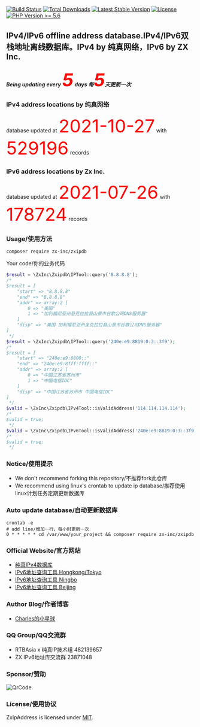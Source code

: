 <a href="https://github.com/ZX-Inc/zxipdb-php/actions"><img src="https://img.shields.io/github/workflow/status/ZX-Inc/zxipdb-php/Unit%20Test%20by%20PHPUnit" alt="Build Status"></a>
<a href="https://packagist.org/packages/zx-inc/zxipdb"><img src="https://img.shields.io/packagist/dt/zx-inc/zxipdb" alt="Total Downloads"></a>
<a href="https://packagist.org/packages/zx-inc/zxipdb"><img src="https://img.shields.io/packagist/v/ZX-Inc/zxipdb" alt="Latest Stable Version"></a>
<a href="https://packagist.org/packages/zx-inc/zxipdb"><img src="https://img.shields.io/packagist/l/ZX-Inc/zxipdb" alt="License"></a>
<a href="https://www.php.net"><img src="https://img.shields.io/badge/php-%3E%3D%205.6-8892BF.svg?style=flat-square" alt="PHP Version >= 5.6"></a>


## IPv4/IPv6 offline address database.IPv4/IPv6双栈地址离线数据库。IPv4 by 纯真网络，IPv6 by ZX Inc.
##### Being updating every <font color=#FF0000 size=36>5</font> days 每<font color=#FF0000 size=36>5</font>天更新一次

### IPv4 address locations by 纯真网络
database updated at <font color=#FF0000 size=36>2021-10-27</font> with <font color=#FF0000 size=36>529196</font> records

### IPv6 address locations by Zx Inc.
database updated at <font color=#FF0000 size=36>2021-07-26</font> with <font color=#FF0000 size=36>178724</font> records

### Usage/使用方法
```shell script
composer require zx-inc/zxipdb
```
Your code/你的业务代码
```php
$result = \ZxInc\Zxipdb\IPTool::query('8.8.8.8');
/*
$result = [
    "start" => "8.8.8.8"
    "end" => "8.8.8.8"
    "addr" => array:2 [
        0 => "美国"
        1 => "加利福尼亚州圣克拉拉县山景市谷歌公司DNS服务器"
    ]
    "disp" => "美国 加利福尼亚州圣克拉拉县山景市谷歌公司DNS服务器"
]
 */
$result = \ZxInc\Zxipdb\IPTool::query('240e:e9:8819:0:3::3f9');
/*
$result = [
    "start" => "240e:e9:8800::"
    "end" => "240e:e9:8fff:ffff::"
    "addr" => array:2 [
        0 => "中国江苏省苏州市"
        1 => "中国电信IDC"
    ]
    "disp" => "中国江苏省苏州市 中国电信IDC"
]
 */
$valid = \ZxInc\Zxipdb\IPv4Tool::isValidAddress('114.114.114.114');
/*
$valid = true;
 */
$valid = \ZxInc\Zxipdb\IPv6Tool::isValidAddress('240e:e9:8819:0:3::3f9');
/*
$valid = true;
 */

```

### Notice/使用提示
- We don't recommend forking this repository/不推荐fork此仓库
- We recommend using linux's crontab to update ip database/推荐使用linux计划任务定期更新数据库

### Auto update database/自动更新数据库
```shell
crontab -e
# add line/增加一行，每小时更新一次
0 * * * * * cd /var/www/your_project && composer require zx-inc/zxipdb
```



### Official Website/官方网站
- [纯真IPv4数据库](https://www.cz88.net/)
- [IPv6地址查询工具 Hongkong/Tokyo](http://ip.zxinc.org)
- [IPv6地址查询工具 Ningbo](https://ip.shanshan-business.com)
- [IPv6地址查询工具 Beijing](https://ip.yinghualuo.cn)

### Author Blog/作者博客
- [Charles的小星球](https://blog.yinghualuo.cn)

### QQ Group/QQ交流群
- RTBAsia x 纯真IP技术组   482139657
- ZX IPv6地址库交流群       23871048

### Sponsor/赞助
![QrCode](https://blog.yinghualuo.cn/blog/2020/11/sponsor.png)

### License/使用协议
ZxIpAddress is licensed under [MIT](https://github.com/ZX-Inc/zxipdb-php/blob/main/LICENSE).

